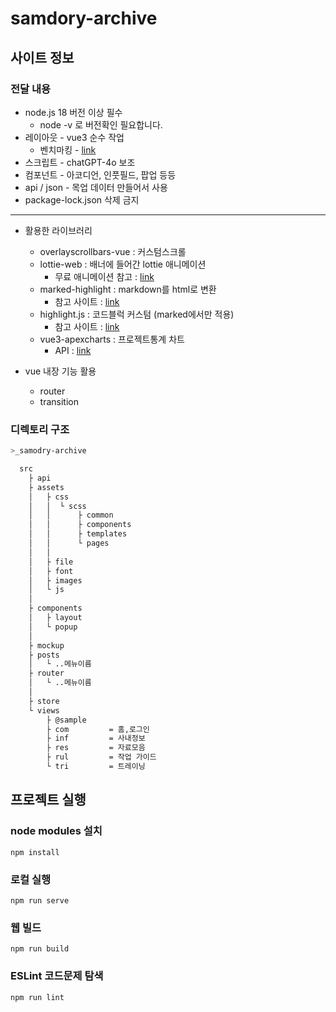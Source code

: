 # samdory-archive

## 사이트 정보

### 전달 내용
* node.js 18 버전 이상 필수 
    * node -v 로 버전확인 필요합니다.
* 레이아웃 - vue3 순수 작업
    * 벤치마킹 - [link](https://materialpro-vue3-admin.vercel.app/dashboards/analytical)
* 스크립트 - chatGPT-4o 보조
* 컴포넌트 - 아코디언, 인풋필드, 팝업 등등
* api / json - 목업 데이터 만들어서 사용
* package-lock.json 삭제 금지

---

* 활용한 라이브러리
    - overlayscrollbars-vue : 커스텀스크롤
    - lottie-web : 배너에 들어간 lottie 애니메이션 
        - 무료 애니메이션 참고 : [link](https://lottiefiles.com/kr/animations)
    - marked-highlight : markdown를 html로 변환
        - 참고 사이트 : [link](https://velog.io/@larshavin/vue.js%EB%A1%9C-%EB%B8%94%EB%A1%9C%EA%B7%B8-UI-%EB%A7%8C%EB%93%A4%EA%B8%B0-3)
    - highlight.js : 코드블럭 커스텀 (marked에서만 적용)
        - 참고 사이트 : [link](https://blog.itcode.dev/posts/2021/11/07/nextjs-reorganization-5)
    - vue3-apexcharts : 프로젝트통계 차트
        - API : [link](https://apexcharts.com/vue-chart-demos/line-charts/)

* vue 내장 기능 활용
    - router
    - transition

### 디렉토리 구조
```bash
>_samodry-archive

  src   
    ├ api
    ├ assets         
    │   ├ css         
    │   │  └ scss
    │   │      ├ common              
    │   │      ├ components      
    │   │      ├ templates      
    │   │      └ pages
    │   │           
    │   ├ file    
    │   ├ font        
    │   ├ images       
    │   └ js          
    │ 
    ├ components
    │   ├ layout
    │   └ popup
    │ 
    ├ mockup  
    ├ posts
    │   └ ..메뉴이름
    ├ router 
    │   └ ..메뉴이름
    │ 
    ├ store
    └ views     
        ├ @sample
        ├ com         = 홈,로그인
        ├ inf         = 사내정보
        ├ res         = 자료모음
        ├ rul         = 작업 가이드
        └ tri         = 트레이닝
```

## 프로젝트 실행

### node modules 설치
```node
npm install
```

### 로컬 실행
```node
npm run serve
```

### 웹 빌드
```node
npm run build
```

### ESLint 코드문제 탐색
```node
npm run lint
```
